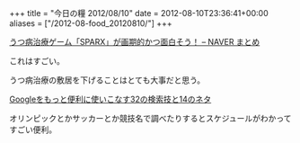 +++
title = "今日の糧 2012/08/10"
date = 2012-08-10T23:36:41+00:00
aliases = ["/2012-08-food_20120810/"]
+++

  [うつ病治療ゲーム「SPARX」が画期的かつ面白そう！ &#8211; NAVER まとめ](http://matome.naver.jp/odai/2134439482364136401)

これはすごい。

うつ病治療の敷居を下げることはとても大事だと思う。

[Googleをもっと便利に使いこなす32の検索技と14のネタ](http://creators-manual.com/google_search/)

オリンピックとかサッカーとか競技名で調べたりするとスケジュールがわかってすごい便利。

